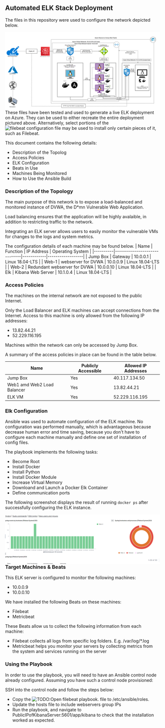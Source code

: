 ## Automated ELK Stack Deployment

The files in this repository were used to configure the network depicted below.

<img align="left" src="Diagram/azure-cloud-architecture.PNG" width=800>

These files have been tested and used to generate a live ELK deployment on Azure. They can be used to either recreate the entire deployment pictured above. Alternatively, select portions of the ![filebeat configuration file](Ansible/filebeat-playbook.yml) may be used to install only certain pieces of it, such as Filebeat.

This document contains the following details:
- Description of the Topolog
- Access Policies
- ELK Configuration
 - Beats in Use
 - Machines Being Monitored
- How to Use the Ansible Build


### Description of the Topology

The main purpose of this network is to expose a load-balanced and monitored instance of DVWA, the D*mn Vulnerable Web Application.

Load balancing ensures that the application will be highly avalaible, in addition to restricting traffic to the network.


Integrating an ELK server allows users to easily monitor the vulnerable VMs for changes to the logs and system metrics.


The configuration details of each machine may be found below.
| Name     | Function                     | IP Address | Operating System |
|----------|------------------------------|------------|------------------|
| Jump Box | Gateway                      | 10.0.0.1   | Linux  18.04-LTS |
| Web-1    | webserver for DVWA           | 10.0.0.9   | Linux  18.04-LTS |
| Web-2    | Redundant webserver for DVWA | 10.0.0.10  | Linux  18.04-LTS |
| Elk      | Kibana Web Server            | 10.1.0.4   | Linux  18.04-LTS |

### Access Policies

The machines on the internal network are not exposed to the public Internet. 

Only the Load Balancer and ELK machines can accept connections from the Internet. Access to this machine is only allowed from the following IP addresses: 
- 13.82.44.21 
- 52.229.116.195


Machines within the network can only be accessed by Jump Box.

A summary of the access policies in place can be found in the table below.

| Name                        | Publicly Accessible | Allowed IP Addresses |
|-----------------------------|---------------------|----------------------|
| Jump Box                    |  Yes                |40.117.134.50         |
| Web1 amd Web2 Load Balancer |  Yes                |13.82.44.21           |
| ELK VM                      |  Yes                |52.229.116.195        |

### Elk Configuration

Ansible was used to automate configuration of the ELK machine. No configuration was performed manually, which is advantageous because decrease human error and time saving, because you don't have to configure each machine manually and define one set of installation of config files.


The playbook implements the following tasks:
- Become Root
- Install Docker
- Install Python
- Install Docker Module
- Increase VIrtual Memory
- Downloand and Launch a Docker Elk Container
- Define communication ports

The following screenshot displays the result of running `docker ps` after successfully configuring the ELK instance.

<img align="left" src="Diagram/Module_status_q.PNG" width=800>

### Target Machines & Beats
This ELK server is configured to monitor the following machines:
- 10.0.0.9
- 10.0.0.10

We have installed the following Beats on these machines:
- Filebeat
- Metricbeat

These Beats allow us to collect the following information from each machine:
- Filebeat collects all logs from specific log folders. E.g. /var/log/*.log
- Metricbeat helps you monitor your servers by collecting metrics from the system and services running on the server


### Using the Playbook
In order to use the playbook, you will need to have an Ansible control node already configured. Assuming you have such a control node provisioned: 

SSH into the control node and follow the steps below:
- Copy the ![TODO:Open filebeat playbook.](Ansible/filebeat-playbook.yml) file to /etc/ansible/roles.
- Update the hosts file to include webservers group IPs
- Run the playbook, and navigate to PublicIPofKibanaServer:5601/app/kibana to check that the installation worked as expected.
